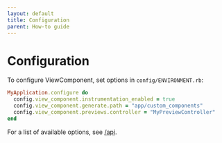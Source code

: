 ```yaml
---
layout: default
title: Configuration
parent: How-to guide
---
```


# Configuration

To configure ViewComponent, set options in `config/ENVIRONMENT.rb`:

```ruby
MyApplication.configure do
  config.view_component.instrumentation_enabled = true
  config.view_component.generate.path = "app/custom_components"
  config.view_component.previews.controller = "MyPreviewController"
end
```

For a list of available options, see [/api](/api.html#configuration).
